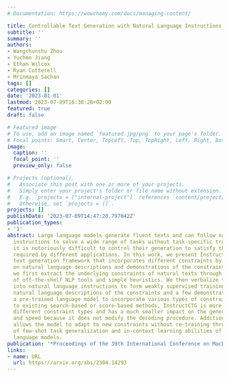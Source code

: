 ```yaml
---
# Documentation: https://wowchemy.com/docs/managing-content/

title: Controllable Text Generation with Natural Language Instructions
subtitle: ''
summary: ''
authors:
- Wangchunshu Zhou
- Yuchen Jiang
- Ethan Wilcox
- Ryan Cotterell
- Mrinmaya Sachan
tags: []
categories: []
date: '2023-01-01'
lastmod: 2023-07-09T16:30:28+02:00
featured: true
draft: false

# Featured image
# To use, add an image named `featured.jpg/png` to your page's folder.
# Focal points: Smart, Center, TopLeft, Top, TopRight, Left, Right, BottomLeft, Bottom, BottomRight.
image:
  caption: ''
  focal_point: ''
  preview_only: false

# Projects (optional).
#   Associate this post with one or more of your projects.
#   Simply enter your project's folder or file name without extension.
#   E.g. `projects = ["internal-project"]` references `content/project/deep-learning/index.md`.
#   Otherwise, set `projects = []`.
projects: []
publishDate: '2023-07-09T14:47:20.797042Z'
publication_types:
- '1'
abstract: Large language models generate fluent texts and can follow natural language
  instructions to solve a wide range of tasks without task-specific training. Nevertheless,
  it is notoriously difficult to control their generation to satisfy the various constraints
  required by different applications. In this work, we present InstructCTG, a controlled
  text generation framework that incorporates different constraints by conditioning
  on natural language descriptions and demonstrations of the constraints. In particular,
  we first extract the underlying constraints of natural texts through a combination
  of off-the-shelf NLP tools and simple heuristics. We then verbalize the constraints
  into natural language instructions to form weakly supervised training data. By prepending
  natural language descriptions of the constraints and a few demonstrations, we fine-tune
  a pre-trained language model to incorporate various types of constraints. Compared
  to existing search-based or score-based methods, InstructCTG is more flexible to
  different constraint types and has a much smaller impact on the generation quality
  and speed because it does not modify the decoding procedure. Additionally, InstructCTG
  allows the model to adapt to new constraints without re-training through the use
  of few-shot task generalization and in-context learning abilities of instruction-tuned
  language models.
publication: '*Proceedings of the 39th International Conference on Machine Learning*'
links:
- name: URL
  url: https://arxiv.org/abs/2304.14293
---
```

